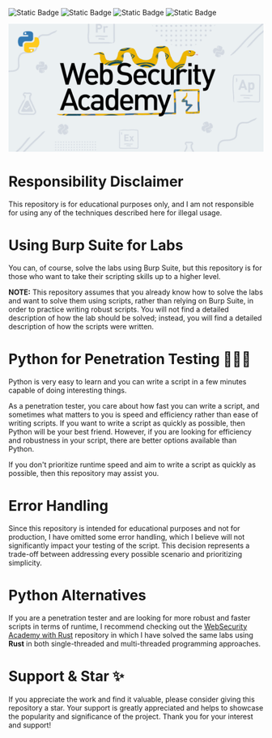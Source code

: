 ![Static Badge](https://img.shields.io/badge/Developed%20on-GNU%20Linux-red)
![Static Badge](https://img.shields.io/badge/Python-v3.11.5-bright)
![Static Badge](https://img.shields.io/badge/License-GPLv3-blue)
![Static Badge](https://img.shields.io/badge/Number%20of%20labs-65-yellow)

![WebScurity Academy](./web-security-python.png)

# Responsibility Disclaimer

This repository is for educational purposes only, and I am not responsible for using any of the techniques described here for illegal usage.

# Using Burp Suite for Labs

You can, of course, solve the labs using Burp Suite, but this repository is for those who want to take their scripting skills up to a higher level.

**NOTE:** This repository assumes that you already know how to solve the labs and want to solve them using scripts, rather than relying on Burp Suite, in order to practice writing robust scripts.
You will not find a detailed description of how the lab should be solved; instead, you will find a detailed description of how the scripts were written.

# Python for Penetration Testing 👨🏻‍💻

Python is very easy to learn and you can write a script in a few minutes capable of doing interesting things.

As a penetration tester, you care about how fast you can write a script, and sometimes what matters to you is speed and efficiency rather than ease of writing scripts. If you want to write a script as quickly as possible, then Python will be your best friend. However, if you are looking for efficiency and robustness in your script, there are better options available than Python.

If you don't prioritize runtime speed and aim to write a script as quickly as possible, then this repository may assist you.

# Error Handling

Since this repository is intended for educational purposes and not for production, I have omitted some error handling, which I believe will not significantly impact your testing of the script. This decision represents a trade-off between addressing every possible scenario and prioritizing simplicity.

# Python Alternatives

If you are a penetration tester and are looking for more robust and faster scripts in terms of runtime, I recommend checking out the [WebSecurity Academy with Rust](https://github.com/elqal3awii/WebSecurity-Academy-with-Rust) repository in which I have solved the same labs using **Rust** in both single-threaded and multi-threaded programming approaches.

# Support & Star ✨

If you appreciate the work and find it valuable, please consider giving this repository a star. Your support is greatly appreciated and helps to showcase the popularity and significance of the project. Thank you for your interest and support!
